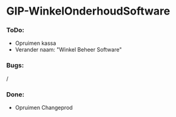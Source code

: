 # GIP-WinkelOnderhoudSoftware
### ToDo:

- Opruimen kassa
- Verander naam: "Winkel Beheer Software"

### Bugs: 

/

### Done:

- Opruimen Changeprod